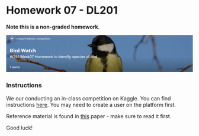 # Homework 07 - DL201

**Note this is a non-graded homework.**
 
![](figs/competition_page.png)  

### Instructions 

We our conducting an in-class competition on Kaggle. You can find instructions [here](https://www.kaggle.com/c/midsw251birds/overview). You may need to create a user on the platform first.

Reference material is found in [this](https://arxiv.org/abs/1812.01187?utm_source=feedburner&utm_medium=feed&utm_campaign=Feed%3A+arxiv%2FQSXk+%28ExcitingAds%21+cs+updates+on+arXiv.org%29) paper - make sure to read it first.  
  
Good luck! 
